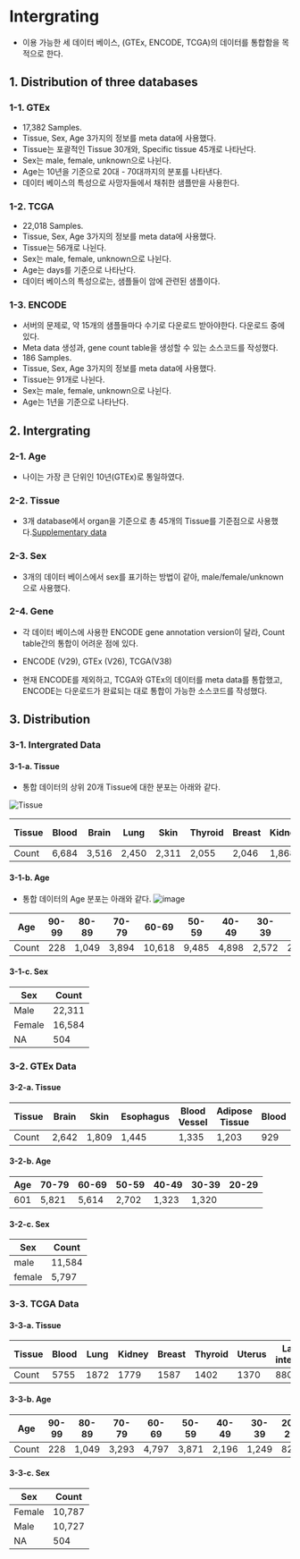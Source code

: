 # Intergrating 
+ 이용 가능한 세 데이터 베이스, (GTEx, ENCODE, TCGA)의 데이터를 통합함을 목적으로 한다.

## 1. Distribution of three databases
### 1-1. GTEx
  + 17,382 Samples.
  + Tissue, Sex, Age 3가지의 정보를 meta data에 사용했다. 
  + Tissue는 포괄적인 Tissue 30개와, Specific tissue 45개로 나타난다.
  + Sex는 male, female, unknown으로 나뉜다.
  + Age는 10년을 기준으로 20대 - 70대까지의 분포를 나타낸다.
  + 데이터 베이스의 특성으로 사망자들에서 채취한 샘플만을 사용한다.
### 1-2. TCGA
  + 22,018 Samples.
  + Tissue, Sex, Age 3가지의 정보를 meta data에 사용했다.
  + Tissue는 56개로 나뉜다.
  + Sex는 male, female, unknown으로 나뉜다.
  + Age는 days를 기준으로 나타난다.
  + 데이터 베이스의 특성으로는, 샘플들이 암에 관련된 샘플이다.
### 1-3. ENCODE
  + 서버의 문제로, 약 15개의 샘플들마다 수기로 다운로드 받아야한다. 다운로드 중에 있다.
  + Meta data 생성과, gene count table을 생성할 수 있는 소스코드를 작성했다.
  + 186 Samples.
  + Tissue, Sex, Age 3가지의 정보를 meta data에 사용했다.
  + Tissue는 91개로 나뉜다.
  + Sex는 male, female, unknown으로 나뉜다.
  + Age는 1년을 기준으로 나타난다.

## 2. Intergrating
### 2-1. Age
  + 나이는 가장 큰 단위인 10년(GTEx)로 통일하였다. 
### 2-2. Tissue
  + 3개 database에서 organ을 기준으로 총 45개의 Tissue를 기준점으로 사용했다.[Supplementary data](https://github.com/Park-JungJoon/Human-transcriptome-atlas/blob/main/Supplementary%20data/Tissue%20intergrating.txt)
### 2-3. Sex
  + 3개의 데이터 베이스에서 sex를 표기하는 방법이 같아, male/female/unknown으로 사용했다.
### 2-4. Gene
  + 각 데이터 베이스에 사용한 ENCODE gene annotation version이 달라, Count table간의 통합이 어려운 점에 있다. 
  + ENCODE (V29), GTEx (V26), TCGA(V38)

+ 현재 ENCODE를 제외하고, TCGA와 GTEx의 데이터를 meta data를 통합했고, ENCODE는 다운로드가 완료되는 대로 통합이 가능한 소스코드를 작성했다.
## 3. Distribution
### 3-1. Intergrated Data
#### 3-1-a. Tissue
+ 통합 데이터의 상위 20개 Tissue에 대한 분포는 아래와 같다.

![Tissue](https://user-images.githubusercontent.com/97942772/209555250-55e35278-08b7-4e04-9f64-6244562ee019.png)

Tissue|Blood|Brain|Lung|Skin|Thyroid|Breast|Kidney|Esophagus|Large Intestine|Uterus|Blood Vessel|Adipose Tissue|Prostate|Heart|Pancreas|Stomach|Muscle|Liver|Ovary|Nerve
-|-|-|-|-|-|-|-|-|-|-|-|-|-|-|-|-|-|-|-|-|
Count|6,684|3,516|2,450|2,311|2,055|2,046|1,868|1,666|1,659|1,531|1,335|1,203|936|861|840|830|803|696|683|630


#### 3-1-b. Age
+ 통합 데이터의 Age 분포는 아래와 같다.
![image](https://user-images.githubusercontent.com/97942772/209555837-e34a3066-35af-4e0d-a4b3-a71c4ea5fa8c.png)

Age|90-99|80-89|70-79|60-69|50-59|40-49|30-39|20-29|10-19|00-09|NA|
-|-|-|-|-|-|-|-|-|-|-|-|
Count|228|1,049|3,894|10,618|9,485|4,898|2,572|2,142|2,129|412|1,972


#### 3-1-c. Sex
Sex | Count
-|-
Male|22,311
Female|16,584
NA|504

### 3-2. GTEx Data
#### 3-2-a. Tissue
Tissue|Brain|Skin|Esophagus|Blood Vessel|Adipose Tissue|Blood|Heart|Muscle|Large intestine|Thyroid|Nerve|Lung|Breast|Testis|Stomach|Pancreas|Pituitary|Adrenal Gland|Prostate|Spleen|
-|-|-|-|-|-|-|-|-|-|-|-|-|-|-|-|-|-|-|-|-|
Count|2,642|1,809|1,445|1,335|1,203|929|861|803|779|653|619|578|459|361|359|328|283|258|245|241


#### 3-2-b. Age
Age|70-79|60-69|50-59|40-49|30-39|20-29
-|-|-|-|-|-|-
601|5,821|5,614|2,702|1,323|1,320

#### 3-2-c. Sex
Sex|Count
-|-
male|11,584
female|5,797

### 3-3. TCGA Data
#### 3-3-a. Tissue
Tissue|Blood|Lung|Kidney|Breast|Thyroid|Uterus|Large intestine|Brain|Prostate|Lymphoid organ|Pancreas|Ovary|Skin|Stomach|Liver|Bladder|ETC|Adrenal Gland|Tongue|Testis|
-|-|-|-|-|-|-|-|-|-|-|-|-|-|-|-|-|-|-|-|-|
Count|5755|1872|1779|1587|1402|1370|880|874|691|519|512|503|502|471|470|433|318|298|221|169|157|


#### 3-3-b. Age
Age|90-99|80-89|70-79|60-69|50-59|40-49|30-39|20-29|10-19|00-09|NA|
-|-|-|-|-|-|-|-|-|-|-|-|
Count|228|1,049|3,293|4,797|3,871|2,196|1,249|822|2,129|412|1,972


#### 3-3-c. Sex
Sex|Count
-|-
Female|10,787
Male|10,727
NA|504

